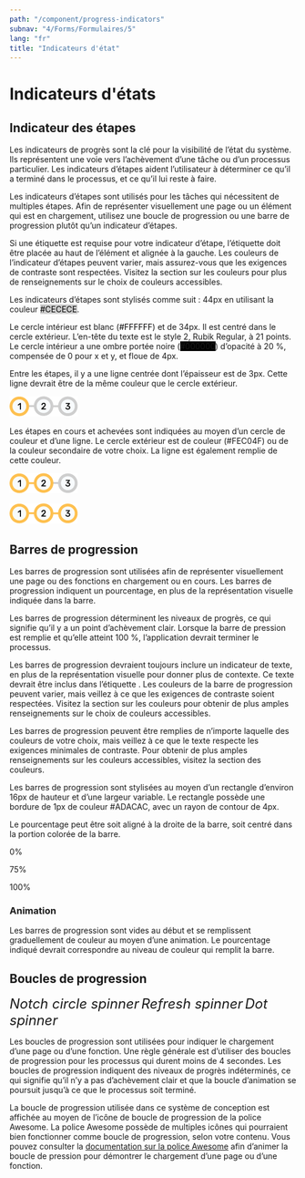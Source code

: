```yaml
---
path: "/component/progress-indicators"
subnav: "4/Forms/Formulaires/5"
lang: "fr"
title: "Indicateurs d'état"
---
```


<helmet>
<title> Indicateurs d'état - Aurora Design System </title>
</helmet>

# Indicateurs d'états

## Indicateur des étapes

Les indicateurs de progrès sont la clé pour la visibilité de l’état du système. Ils représentent une voie vers l’achèvement d’une tâche ou d’un processus particulier. Les indicateurs d’étapes aident l’utilisateur à déterminer ce qu’il a terminé dans le processus, et ce qu’il lui reste à faire.

Les indicateurs d’étapes sont utilisés pour les tâches qui nécessitent de multiples étapes. Afin de représenter visuellement une page ou un élément qui est en chargement, utilisez une boucle de progression ou une barre de progression plutôt qu’un indicateur d’étapes.

Si une étiquette est requise pour votre indicateur d’étape, l’étiquette doit être placée au haut de l’élément et alignée à la gauche.
Les couleurs de l’indicateur d’étapes peuvent varier, mais assurez-vous que les exigences de contraste sont respectées. Visitez la section sur les couleurs pour plus de renseignements sur le choix de couleurs accessibles.

Les indicateurs d’étapes sont stylisés comme suit : 44px en utilisant la couleur <badge style="background-color: #CECECE; color:black">#CECECE</badge>.

Le cercle intérieur est blanc (<badge style="background-color: #FFFFFF; color:black">#FFFFFF</badge>) et de 34px. Il est centré dans le cercle extérieur. L’en-tête du texte est le style 2, Rubik Regular, à 21 points. Le cercle intérieur a une ombre portée noire (<badge style="background-color: #000000">#000000</badge>) d’opacité à 20 %, compensée de 0 pour x et y, et floue de 4px.

Entre les étapes, il y a une ligne centrée dont l’épaisseur est de 3px.
Cette ligne devrait être de la même couleur que le cercle extérieur.

![Composante des étapes en commencant](../../../img\components\steps_indicator_1.png)

Les étapes en cours et achevées sont indiquées au moyen d’un cercle de couleur et d’une ligne. Le cercle extérieur est de couleur (#FEC04F) ou de la couleur secondaire de votre choix. La ligne est également remplie de cette couleur.

![Composante des étapes à étape 2](../../../img\components\steps_indicator_2.png)

![Composante des étapes à étape 3](../../../img\components\steps_indicator_3.png)

## Barres de progression

Les barres de progression sont utilisées afin de représenter visuellement une page ou des fonctions en chargement ou en cours. Les barres de progression indiquent un pourcentage, en plus de la représentation visuelle indiquée dans la barre.

Les barres de progression déterminent les niveaux de progrès, ce qui signifie qu’il y a un point d’achèvement clair. Lorsque la barre de pression est remplie et qu’elle atteint 100 %, l’application devrait terminer le processus.

Les barres de progression devraient toujours inclure un indicateur de texte, en plus de la représentation visuelle pour donner plus de contexte. Ce texte devrait être inclus dans l’étiquette <alt>.
Les couleurs de la barre de progression peuvent varier, mais veillez à ce que les exigences de contraste soient respectées. Visitez la section sur les couleurs pour obtenir de plus amples renseignements sur le choix de couleurs accessibles.

Les barres de progression peuvent être remplies de n’importe laquelle des couleurs de votre choix, mais veillez à ce que le texte respecte les exigences minimales de contraste. Pour obtenir de plus amples renseignements sur les couleurs accessibles, visitez la section des couleurs.

Les barres de progression sont stylisées au moyen d’un rectangle d’environ 16px de hauteur et d’une largeur variable. Le rectangle possède une bordure de 1px de couleur #ADACAC, avec un rayon de contour de 4px.

Le pourcentage peut être soit aligné à la droite de la barre, soit centré dans la portion colorée de la barre.

<div class="progress">
  <div class="progress-bar" role="progressbar" aria-valuenow="0" aria-valuemin="0" aria-valuemax="100">0%</div>
</div>

<codeblock html='
    <div class="progress">
        <div class="progress-bar" role="progressbar" aria-valuenow="0" aria-valuemin="0" aria-valuemax="100">0%</div>
    </div>
' react='' />

<div class="progress">
  <div class="progress-bar" role="progressbar" style="width: 75%" aria-valuenow="75" aria-valuemin="0" aria-valuemax="100">75%</div>
</div>

<codeblock html='
    <div class="progress">
        <div class="progress-bar" role="progressbar" style="width: 75%" aria-valuenow="75" aria-valuemin="0" aria-valuemax="100">75%</div>
    </div>
' react='' />

<div class="progress">
  <div class="progress-bar" role="progressbar" style="width: 100%" aria-valuenow="100" aria-valuemin="0" aria-valuemax="100">100%</div>
</div>

<codeblock html='
    <div class="progress">
        <div class="progress-bar" role="progressbar" style="width: 100%" aria-valuenow="100" aria-valuemin="0" aria-valuemax="100">100%</div>
    </div>
' react='' />

### Animation

Les barres de progression sont vides au début et se remplissent graduellement de couleur au moyen d’une animation. Le pourcentage indiqué devrait correspondre au niveau de couleur qui remplit la barre.

## Boucles de progression

<helmet>
    <meta name="viewport" content="width=device-width, initial-scale=1">
    <link rel="stylesheet" href="https://cdnjs.cloudflare.com/ajax/libs/font-awesome/4.7.0/css/font-awesome.min.css">
</helmet>
<i class="fa fa-circle-o-notch fa-spin" style="font-size:24px"><span class="sr-only">Notch circle spinner</span></i>
<i class="fa fa-refresh fa-spin" style="font-size:24px"><span class="sr-only">Refresh spinner</span></i>
<i class="fa fa-spinner fa-spin" style="font-size:24px"><span class="sr-only">Dot spinner</span></i>

Les boucles de progression sont utilisées pour indiquer le chargement d’une page ou d’une fonction. Une règle générale est d’utiliser des boucles de progression pour les processus qui durent moins de 4 secondes. Les boucles de progression indiquent des niveaux de progrès indéterminés, ce qui signifie qu’il n’y a pas d’achèvement clair et que la boucle d’animation se poursuit jusqu’à ce que le processus soit terminé.

La boucle de progression utilisée dans ce système de conception est affichée au moyen de l’icône de boucle de progression de la police Awesome. La police Awesome possède de multiples icônes qui pourraient bien fonctionner comme boucle de progression, selon votre contenu. Vous pouvez consulter la [documentation sur la police Awesome]((https://www.gitbook.com/book/gctools-outilsgc/-gcdigital-design-system/edit)) afin d’animer la boucle de pression pour démontrer le chargement d’une page ou d’une fonction.
